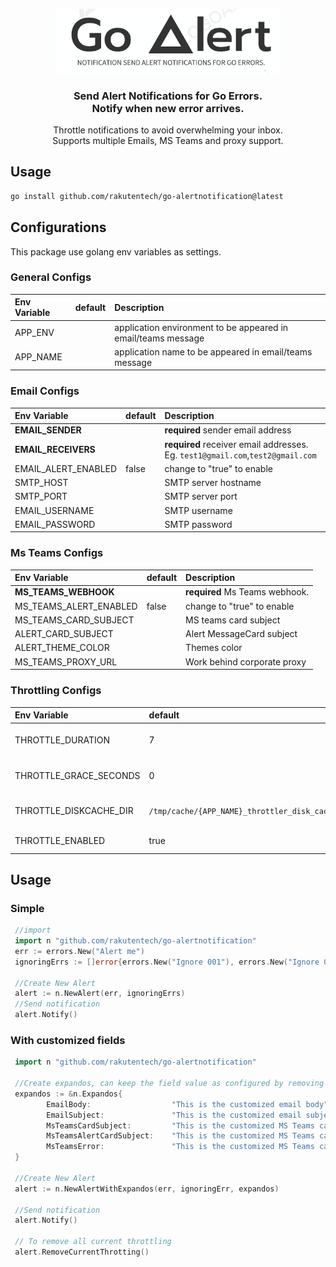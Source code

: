 <p align="center">
  <a href="https://github.com/rakutentech/go-alertnotification">
    <img alt="go-alertnotification" src="logo.png" width="360">
  </a>
</p>

<h3 align="center">Send Alert Notifications for Go Errors.<br>Notify when new error arrives.</h3>

<p align="center">
  Throttle notifications to avoid overwhelming your inbox.
  <br>
  Supports multiple Emails, MS Teams and proxy support.
</p>

## Usage

```bash
go install github.com/rakutentech/go-alertnotification@latest
```

## Configurations

This package use golang env variables as settings.

### General Configs


| Env Variable | default | Description                                                   |
| :----------- | :------ | :------------------------------------------------------------ |
| APP_ENV      |         | application environment to be appeared in email/teams message |
| APP_NAME     |         | application name to be appeared in email/teams message        |


### Email Configs

| Env Variable        | default | Description                                                                     |
| :------------------ | :------ | :------------------------------------------------------------------------------ |
| **EMAIL_SENDER**    |         | **required** sender email address                                               |
| **EMAIL_RECEIVERS** |         | **required** receiver email addresses. Eg. `test1@gmail.com`,`test2@gmail.com`  |
| EMAIL_ALERT_ENABLED | false   | change to "true" to enable                                                      |
| SMTP_HOST           |         | SMTP server hostname                                                            |
| SMTP_PORT           |         | SMTP server port                                                                |
| EMAIL_USERNAME      |         | SMTP username                                                                   |
| EMAIL_PASSWORD      |         | SMTP password                                                                   |

### Ms Teams Configs

| Env Variable           | default | Description                    |
| :--------------------- | :------ | :----------------------------- |
| **MS_TEAMS_WEBHOOK**   |         | **required** Ms Teams webhook. |
| MS_TEAMS_ALERT_ENABLED | false   | change to "true" to enable     |
| MS_TEAMS_CARD_SUBJECT  |         | MS teams card subject          |
| ALERT_CARD_SUBJECT     |         | Alert MessageCard subject      |
| ALERT_THEME_COLOR      |         | Themes color                   |
| MS_TEAMS_PROXY_URL     |         | Work behind corporate proxy    |

### Throttling Configs

| Env Variable           | default                                      | Explanation                    |
| :--------------------- | :------------------------------------------- | :----------------------------- |
| THROTTLE_DURATION      | 7                                            | throttling duration in minutes |
| THROTTLE_GRACE_SECONDS | 0                                            | throttling grace in seconds    |
| THROTTLE_DISKCACHE_DIR | `/tmp/cache/{APP_NAME}_throttler_disk_cache` | disk location for throttling   |
| THROTTLE_ENABLED       | true                                         | Disable all together           |

## Usage

### Simple

```go
 //import
 import n "github.com/rakutentech/go-alertnotification"
 err := errors.New("Alert me")
 ignoringErrs := []error{errors.New("Ignore 001"), errors.New("Ignore 002")};

 //Create New Alert
 alert := n.NewAlert(err, ignoringErrs)
 //Send notification
 alert.Notify()
```

### With customized fields

```go
 import n "github.com/rakutentech/go-alertnotification"

 //Create expandos, can keep the field value as configured by removing that field from expandos
 expandos := &n.Expandos{
        EmailBody:                  "This is the customized email body",
        EmailSubject:               "This is the customized email subject",
        MsTeamsCardSubject:         "This is the customized MS Teams card summary",
        MsTeamsAlertCardSubject:    "This is the customized MS Teams card title",
        MsTeamsError:               "This is the customized MS Teams card error message",
 }

 //Create New Alert
 alert := n.NewAlertWithExpandos(err, ignoringErr, expandos)

 //Send notification
 alert.Notify()

 // To remove all current throttling
 alert.RemoveCurrentThrotting()

```
